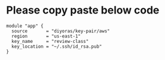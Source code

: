 # Please copy paste below code

```
module "app" {
  source       = "diyoras/key-pair/aws"
  region       = "us-east-1"
  key_name     = "review-class"
  key_location = "~/.ssh/id_rsa.pub"
}
```